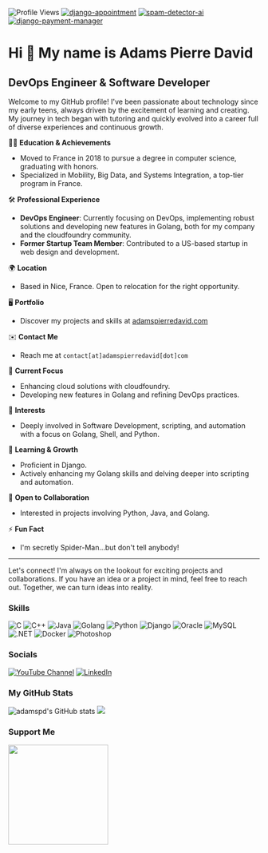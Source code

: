 ![Profile Views](https://komarev.com/ghpvc/?username=adamspd&color=blue)
[![django-appointment](https://img.shields.io/badge/dynamic/json?url=https://pypistats.org/api/packages/django-appointment/recent?period=month&label=django-appointment&query=data.last_month&color=blue&logo=pypi)](https://pypi.org/project/django-appointment/)
[![spam-detector-ai](https://img.shields.io/badge/dynamic/json?url=https://pypistats.org/api/packages/spam-detector-ai/recent?period=month&label=spam-detector-ai&query=data.last_month&color=blue&logo=pypi)](https://pypi.org/project/spam-detector-ai/)
[![django-payment-manager](https://img.shields.io/badge/dynamic/json?url=https://pypistats.org/api/packages/django-payment-manager/recent?period=month&label=django-payment-manager&query=data.last_month&color=blue&logo=pypi)](https://pypi.org/project/django-payment-manager/)



Hi 👋 My name is Adams Pierre David
===================================

DevOps Engineer & Software Developer
-------------------------------------

Welcome to my GitHub profile! I've been passionate about technology since my early teens, always driven by the excitement of learning and creating. My journey in tech began with tutoring and quickly evolved into a career full of diverse experiences and continuous growth.

👨‍🎓 **Education & Achievements**
- Moved to France in 2018 to pursue a degree in computer science, graduating with honors.
- Specialized in Mobility, Big Data, and Systems Integration, a top-tier program in France.

🛠️ **Professional Experience**
- **DevOps Engineer**: Currently focusing on DevOps, implementing robust solutions and developing new features in Golang, both for my company and the cloudfoundry community.
- **Former Startup Team Member**: Contributed to a US-based startup in web design and development.

🌍 **Location**
- Based in Nice, France. Open to relocation for the right opportunity.

🖥️ **Portfolio**
- Discover my projects and skills at [adamspierredavid.com](https://adamspierredavid.com)

✉️ **Contact Me**
- Reach me at `contact[at]adamspierredavid[dot]com`

🚀 **Current Focus**
- Enhancing cloud solutions with cloudfoundry.
- Developing new features in Golang and refining DevOps practices.

👀 **Interests**
- Deeply involved in Software Development, scripting, and automation with a focus on Golang, Shell, and Python.

🧠 **Learning & Growth**
- Proficient in Django.
- Actively enhancing my Golang skills and delving deeper into scripting and automation.

🤝 **Open to Collaboration**
- Interested in projects involving Python, Java, and Golang.

⚡ **Fun Fact**
-  I'm secretly Spider-Man...but don't tell anybody!

---

Let's connect! I'm always on the lookout for exciting projects and collaborations. If you have an idea or a project in mind, feel free to reach out. Together, we can turn ideas into reality.


### Skills

![C](https://img.shields.io/badge/C-00599C?style=flat&logo=c&logoColor=white)
![C++](https://img.shields.io/badge/C++-00599C?style=flat&logo=cplusplus&logoColor=white)
![Java](https://img.shields.io/badge/Java-ED8B00?style=flat&logo=java&logoColor=white)
![Golang](https://img.shields.io/badge/-Golang-00ADD8?style=flat&logo=go&logoColor=white)
![Python](https://img.shields.io/badge/-Python-3776AB?style=flat&logo=Python&logoColor=white)
![Django](https://img.shields.io/badge/-Django-092E20?style=flat&logo=django&logoColor=white)
![Oracle](https://img.shields.io/badge/Oracle-F80000?style=flat&logo=oracle&logoColor=black)
![MySQL](https://img.shields.io/badge/MySQL-4479A1?style=flat&logo=mysql&logoColor=white)
![.NET](https://img.shields.io/badge/.NET-512BD4?style=flat&logo=dotnet&logoColor=white)
![Docker](https://img.shields.io/badge/-Docker-2496ED?style=flat&logo=docker&logoColor=white)
![Photoshop](https://img.shields.io/badge/Photoshop-31A8FF?style=flat&logo=adobephotoshop&logoColor=white)

### Socials

[![YouTube Channel](https://img.shields.io/badge/-YouTube-FF0000?style=flat&logo=YouTube&logoColor=white)](https://www.youtube.com/channel/UCSMDxBMGQT6jtlE8c-eNQ-w) [![LinkedIn](https://img.shields.io/badge/-LinkedIn-0077B5?style=flat&logo=linkedin&logoColor=white)](https://www.linkedin.com/in/adams-pierre-david-026521144)



### My GitHub Stats

<img src="https://github-readme-stats-sigma-five.vercel.app/api?username=adamspd&show_icons=true&hide=&count_private=true&title_color=0891b2&text_color=ffffff&icon_color=0891b2&bg_color=1c1917&hide_border=true&show_icons=true" alt="adamspd's GitHub stats" />

<img src="https://github-readme-streak-stats.herokuapp.com/?user=adamspd&stroke=ffffff&background=1c1917&ring=0891b2&fire=0891b2&currStreakNum=ffffff&currStreakLabel=0891b2&sideNums=ffffff&sideLabels=ffffff&dates=ffffff&hide_border=true" />

### Support Me

<a href="https://www.buymeacoffee.com/adamspierredavi"><img src="https://cdn.buymeacoffee.com/buttons/v2/default-yellow.png" width="200" /></a>

